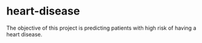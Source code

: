 # heart-disease
The objective of this project is predicting patients with high risk of having a heart disease.
